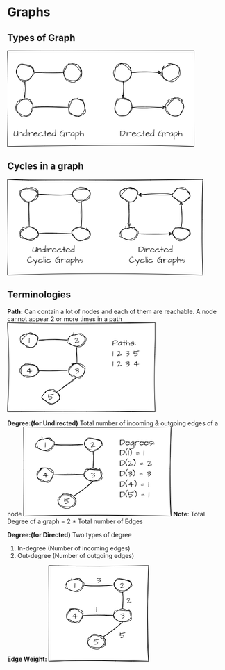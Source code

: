 # Graphs

## Types of Graph
![drawio](../../../_resources/drawio-{_sketch__false}-1)

## Cycles in a graph
![drawio](../../../_resources/drawio-{_sketch__false}-2)

## Terminologies
**Path:** Can contain a lot of nodes and each of them are reachable. A node cannot appear 2 or more times in a path
![drawio](../../../_resources/drawio-{_sketch__false})

**Degree:(for Undirected)** Total number of incoming & outgoing edges of a node 
![drawio](../../../_resources/drawio-{_sketch__false}-3)
**Note**: Total Degree of a graph = 2 * Total number of Edges

**Degree:(for Directed)** Two types of degree
1. In-degree (Number of incoming edges)
2. Out-degree (Number of outgoing edges)

**Edge Weight:**
![drawio](../../../_resources/drawio-{_sketch__false}-4)